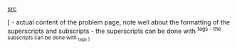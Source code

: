 [src](link.to/the-problem-description-page)

[
    - actual content of the problem page, note well about the formatting of the superscripts and subscripts
    - the superscripts can be done with <sup> tags
    - the subscripts can be done with <sub> tags
]
